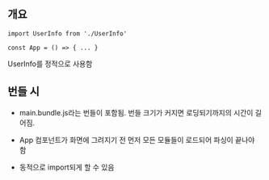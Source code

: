 ## 개요
```
import UserInfo from './UserInfo'

const App = () => { ... }
```
UserInfo를 정적으로 사용함
## 번들 시
- main.bundle.js라는 번들이 포함됨. 번들 크기가 커지면 로딩되기까지의 시간이 길어짐.
- App 컴포넌트가 화면에 그려지기 전 먼저 모든 모듈들이 로드되어 파싱이 끝나야 함

- 동적으로 import되게 할 수 있음